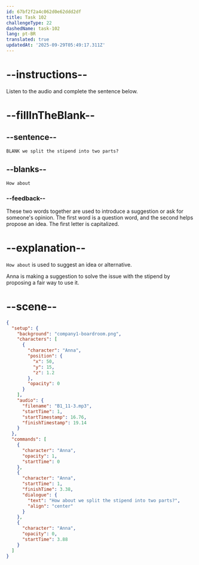 ```yaml
---
id: 67bf2f2a4c062d0e62ddd2df
title: Task 102
challengeType: 22
dashedName: task-102
lang: pt-BR
translated: true
updatedAt: '2025-09-29T05:49:17.311Z'
---
```


<!-- (Audio) Anna: How about we split the stipend into two parts? -->

# --instructions--

Listen to the audio and complete the sentence below.

# --fillInTheBlank--

## --sentence--

`BLANK we split the stipend into two parts?`

## --blanks--

`How about`

### --feedback--  

These two words together are used to introduce a suggestion or ask for someone's opinion. The first word is a question word, and the second helps propose an idea. The first letter is capitalized.

# --explanation--

`How about` is used to suggest an idea or alternative.

Anna is making a suggestion to solve the issue with the stipend by proposing a fair way to use it.

# --scene--

```json
{
  "setup": {
    "background": "company1-boardroom.png",
    "characters": [
      {
        "character": "Anna",
        "position": {
          "x": 50,
          "y": 15,
          "z": 1.2
        },
        "opacity": 0
      }
    ],
    "audio": {
      "filename": "B1_11-3.mp3",
      "startTime": 1,
      "startTimestamp": 16.76,
      "finishTimestamp": 19.14
    }
  },
  "commands": [
    {
      "character": "Anna",
      "opacity": 1,
      "startTime": 0
    },
    {
      "character": "Anna",
      "startTime": 1,
      "finishTime": 3.38,
      "dialogue": {
        "text": "How about we split the stipend into two parts?",
        "align": "center"
      }
    },
    {
      "character": "Anna",
      "opacity": 0,
      "startTime": 3.88
    }
  ]
}
```
